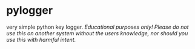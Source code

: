 # pylogger
very simple python key logger. *Educational purposes only! Please do not use this on another system without the users knowledge, nor should you use this with harmful intent.*
